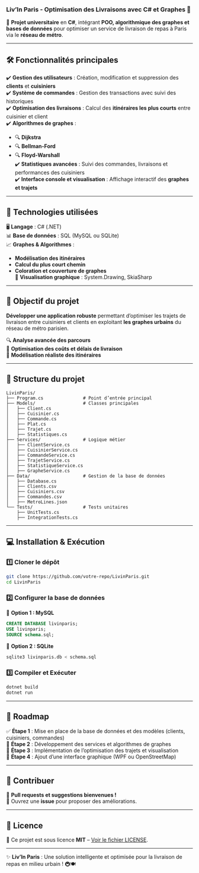 ### **Liv’In Paris - Optimisation des Livraisons avec C# et Graphes** 🚀  

📍 **Projet universitaire** en **C#**, intégrant **POO, algorithmique des graphes et bases de données** pour optimiser un service de livraison de repas à Paris via le **réseau de métro**.  

---

## **🛠️ Fonctionnalités principales**  
✔️ **Gestion des utilisateurs** : Création, modification et suppression des **clients** et **cuisiniers**  
✔️ **Système de commandes** : Gestion des transactions avec suivi des historiques  
✔️ **Optimisation des livraisons** : Calcul des **itinéraires les plus courts** entre cuisinier et client  
✔️ **Algorithmes de graphes** :  
   - 🔍 **Dijkstra**  
   - 🔍 **Bellman-Ford**  
   - 🔍 **Floyd-Warshall**  
✔️ **Statistiques avancées** : Suivi des commandes, livraisons et performances des cuisiniers  
✔️ **Interface console et visualisation** : Affichage interactif des **graphes et trajets**  

---

## **🧰 Technologies utilisées**  
🖥 **Langage** : C# (.NET)  
📊 **Base de données** : SQL (MySQL ou SQLite)  
📈 **Graphes & Algorithmes** :  
- **Modélisation des itinéraires**  
- **Calcul du plus court chemin**  
- **Coloration et couverture de graphes**  
🎨 **Visualisation graphique** : System.Drawing, SkiaSharp  

---

## **🎯 Objectif du projet**  
**Développer une application robuste** permettant d’optimiser les trajets de livraison entre cuisiniers et clients en exploitant **les graphes urbains** du réseau de métro parisien.  

🔍 **Analyse avancée des parcours**  
🚀 **Optimisation des coûts et délais de livraison**  
📍 **Modélisation réaliste des itinéraires**  

---

## **📁 Structure du projet**  
```
LivinParis/
├── Program.cs               # Point d’entrée principal
├── Models/                  # Classes principales
│   ├── Client.cs
│   ├── Cuisinier.cs
│   ├── Commande.cs
│   ├── Plat.cs
│   ├── Trajet.cs
│   ├── Statistiques.cs
├── Services/                # Logique métier
│   ├── ClientService.cs
│   ├── CuisinierService.cs
│   ├── CommandeService.cs
│   ├── TrajetService.cs
│   ├── StatistiqueService.cs
│   ├── GrapheService.cs
├── Data/                    # Gestion de la base de données
│   ├── Database.cs
│   ├── Clients.csv
│   ├── Cuisiniers.csv
│   ├── Commandes.csv
│   ├── MetroLines.json
└── Tests/                   # Tests unitaires
    ├── UnitTests.cs
    ├── IntegrationTests.cs
```

---

## **💻 Installation & Exécution**
### **1️⃣ Cloner le dépôt**
```sh
git clone https://github.com/votre-repo/LivinParis.git
cd LivinParis
```
### **2️⃣ Configurer la base de données**
📌 **Option 1 : MySQL**
```sql
CREATE DATABASE livinparis;
USE livinparis;
SOURCE schema.sql;
```
📌 **Option 2 : SQLite**
```sh
sqlite3 livinparis.db < schema.sql
```

### **3️⃣ Compiler et Exécuter**
```sh
dotnet build
dotnet run
```

---

## **📝 Roadmap**
✅ **Étape 1** : Mise en place de la base de données et des modèles (clients, cuisiniers, commandes)  
🔄 **Étape 2** : Développement des services et algorithmes de graphes  
🚀 **Étape 3** : Implémentation de l’optimisation des trajets et visualisation  
🎨 **Étape 4** : Ajout d’une interface graphique (WPF ou OpenStreetMap)  

---

## **🤝 Contribuer**
🚀 **Pull requests et suggestions bienvenues !**  
📌 Ouvrez une **issue** pour proposer des améliorations.  

---

## **📜 Licence**
📄 Ce projet est sous licence **MIT** – [Voir le fichier LICENSE](LICENSE).

---

✨ **Liv’In Paris** : Une solution intelligente et optimisée pour la livraison de repas en milieu urbain ! 🚇🍽
